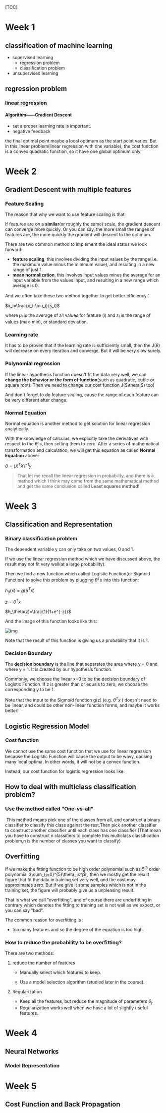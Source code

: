 [TOC]

# Week 1

## classification of machine learning

- supervised learning
  - regression problem
  - classification problem
- unsupervised learning



## regression problem

### linear regression

#### Algorithm——Gradient Descent

- set a proper learning rate is important.
- negative feedback

the final optimal point maybe a local optimum as the start point varies. But in this linear problem(linear regression with one variable), the cost function is a convex quadratic function, so it have one global optimum only.



# Week 2

## Gradient Descent with multiple features

### Feature Scaling

The reason that why we want to use feature scaling is that:

If features are on a **similar**(or roughly the same) scale, the gradient descent can converge more quickly. Or you can say, the more small the ranges of features are, the more quickly the gradient will descent to the optimum.

There are two common method to implement the ideal status we look forward:

- **feature scaling**, this involves dividing the input values by the range(i.e. the maximum value minus the minimum value), and resulting in a new range of just 1.
- **mean normalization**, this involves input values minus the average for an input variable from the values input, and resulting in a new range which average is 0.

And we often take these two method together to get better efficiency：

$x_i=\frac{x_i-\mu_i}{s_i}$

where  $\mu_i$ is the average of all values for feature (i) and $s_i$ is the range of values (max-min), or standard deviation.



### Learning rate

It has to be proven that if the learning rate is sufficiently small, then the J($\theta$) will decrease on every iteration and converge. But it will be very slow surely.



### Polynomial regression

If the linear hypothesis function doesn't fit the data very well, we can **change the behavior or the form of function**(such as quadratic, cubic or square root). Then we need to change our cost function J($\theta $) too!

And don't forget to do feature scaling, cause the range of each feature can be very different after change.



### Normal Equation

Normal equation is another method to get solution for linear regression analytically.

With the knowledge of calculus, we explicitly take the derivatives with respect to the $\theta_j's$, then setting them to zero. After a series of mathematical transformation and calculation, we will get this equation as called **Normal Equation** above:

$\theta=(X^TX)^{-1}y$



> That let me recall the linear regression in probability, and there is a method which I think may come from the same mathematical method and get the same conclusion called **Least squares method**!





# Week 3

## Classification and Representation

### Binary classification problem

The dependent variable y can only take on two values, 0 and 1.

If we use the linear regression method which we have discussed above, the result may not fit very well(at a large probability).

Then we find a new function which called Logistic Function(or Sigmoid Function) to solve this problem by plugging $\theta^Tx$ into this function:

$h_\theta(x)=g(\theta^Tx)$

$z=\theta^Tx$

$h_\theta(z)=\frac{1}{1+e^{-z}}$

And the image of this function looks like this:

![img](https://d3c33hcgiwev3.cloudfront.net/imageAssetProxy.v1/1WFqZHntEead-BJkoDOYOw_2413fbec8ff9fa1f19aaf78265b8a33b_Logistic_function.png?expiry=1566432000000&hmac=U_NqmRQtdUeRXMiSEdvrpe4TT8t0iZBdTaibqbJR0wA)

Note that the result of this function is giving us a probability that it is 1.



### Decision Boundary

The **decision boundary** is the line that separates the area where y = 0 and where y = 1. It is created by our hypothesis function.

Commonly, we choose the linear x=0 to be the decision boundary of Logistic Function. If z is greater than or equals to zero, we choose the corresponding y to be 1.

Note that the input to the Sigmoid function g(z) (e.g. $\theta^Tx$ ) doesn't need to be linear, and could be other non-linear function forms, and maybe it works better!



## Logistic Regression Model

### Cost function

We cannot use the same cost function that we use for linear regression because the Logistic Function will cause the output to be wavy, causing many local optima. In other words, it will not be a convex function.

Instead, our cost function for logistic regression looks like:







## How to deal with multiclass classification problem?

### Use the method called "One-vs-all"

​	This method means pick one of the classes from all, and construct a binary classifier to classify this class against the rest.Then pick another classifier to construct another classifier until each class has one classifier!(That mean you have to construct n classifiers to complete this multiclass classification problem,n is the number of classes you want to classify) 



## Overfitting

If we make the fitting function to be high order polynomial such as $5^{th}$ order polynomial $\sum_{j=0}^{5}\theta_jx^j$ , then we mostly get the result figure that fit the data in training set very well, and the cost may approximates zero. But if we give it some samples which is not in the training set, the figure will probably give us a unpleasing result.

That is what we call "overfitting", and of course there are underfitting in contrary which denotes the fitting to training set is not well as we expect, or you can say "bad".

The common reason for overfitting is :

- too many features and so the degree of the equation is too high.



### How to reduce the probability to be overfitting?

There are two methods:

1. reduce the number of features

   - Manually select which features to keep.

   - Use a model selection algorithm (studied later in the course).

2. Regularization

   - Keep all the features, but reduce the magnitude of parameters $\theta_j$.
   - Regularization works well when we have a lot of slightly useful features.





# Week 4

## Neural Networks

### Model Representation







# Week 5

## Cost Function and Back Propagation




